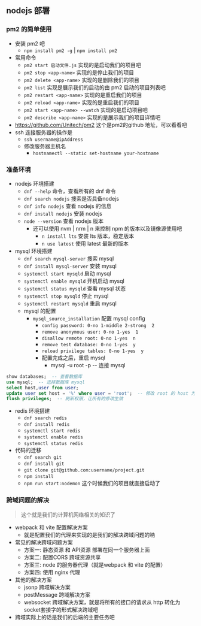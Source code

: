 ## nodejs 部署
### pm2 的简单使用
* 安装 pm2 吧
  * `npm install pm2 -g` | `npm install pm2`
* 常用命令
  * `pm2 start 启动文件.js`  实现的是启动我们的项目吧
  * `pm2 stop <app-name>`  实现的是停止我们的项目
  * `pm2 delete <app-name>`  实现的是删除我们的项目
  * `pm2 list`  实现是展示我们的启动的由 pm2 启动的项目列表吧
  * `pm2 restart <app-name>`  实现的是重启我们的项目
  * `pm2 reload <app-name>`  实现的是重启我们的项目
  * `pm2 start <app-name> --watch`  实现的是启动项目吧
  * `pm2 describe <app-name>` 实现的是展示我们的项目详情吧
* https://github.com/Unitech/pm2 这个是pm2的github 地址，可以看看吧
* ssh 连接服务器的操作是
  * `ssh username@ipAddress`
  * 修改服务器主机名
    * `hostnamectl --static set-hostname your-hostname`

### 准备环境
* nodejs 环境搭建
  * `dnf --help` 命令，查看所有的 dnf 命令
  * `dnf search nodejs` 搜索是否具备nodejs 
  * `dnf info nodejs` 查看 nodejs 的信息
  * `dnf install nodejs` 安装 nodejs
  * `node --version` 查看 nodejs 版本
    * 还可以使用 nvm | nrm | n 来控制 npm 的版本以及镜像源使用吧
      * `n install lts` 安装 lts 版本，稳定版本
      * `n use latest` 使用 latest 最新的版本
* mysql 环境搭建
  * `dnf search mysql-server` 搜索 mysql
  * `dnf install mysql-server` 安装 mysql  
  * `systemctl start mysqld`  启动 mysql
  * `systemctl enable mysqld` 开机启动 mysql
  * `systemctl status mysqld`  查看 mysql 状态
  * `systemctl stop mysqld` 停止 mysql
  * `systemctl restart mysqld` 重启 mysql
  * mysql 的配置
    * `mysql_source_installation` 配置 mysql config
      * `config password: 0-no 1-middle 2-strong  2`
      * `remove anonymous user: 0-no 1-yes  1`
      * `disallow remote root: 0-no 1-yes  n`
      * `remove test database: 0-no 1-yes  y`
      * `reload privilege tables: 0-no 1-yes  y`
      * 配置完成之后，重启 mysql
        * mysql -u root -p  -- 连接 mysql
```sql
show databases;  -- 查看数据库
use mysql;  -- 选择数据库 mysql
select host,user from user;
update user set host = '%' where user = 'root';  -- 修改 root 的 host 为 %，可以被任何主机实现访问吧
flush privileges;  -- 刷新权限，让所有的修改生效
``` 
* redis 环境搭建
  * `dnf search redis`
  * `dnf install redis`
  * `systemctl start redis`
  * `systemctl enable redis`
  * `systemctl status redis`
* 代码的迁移
  * `dnf search git`
  * `dnf install git`
  * `git clone git@github.com:username/project.git`
  * `npm install`
  * `npm run start:nodemon` 这个时候我们的项目就直接启动了

### 跨域问题的解决
> 这个就是我们的计算机网络相关的知识了
* webpack 和 vite 配置解决方案
  * 就是配置我们的代理来实现的是我们的解决跨域问题的呐
* 常见的解决跨域问题方案
  * 方案一: 静态资源 和 API资源 部署在同一个服务器上面
  * 方案二: 配置CORS 跨域资源共享
  * 方案三: node 的服务器代理（就是webpack 和 vite 的配置）
  * 方案四: 使用 nginx 代理
* 其他的解决方案
  * jsonp 跨域解决方案
  * postMessage 跨域解决方案
  * websocket 跨域解决方案，就是将所有的接口的请求从 http 转化为 socket套接字的形式解决跨域吧
* 跨域实际上的话是我们的后端的主要任务吧